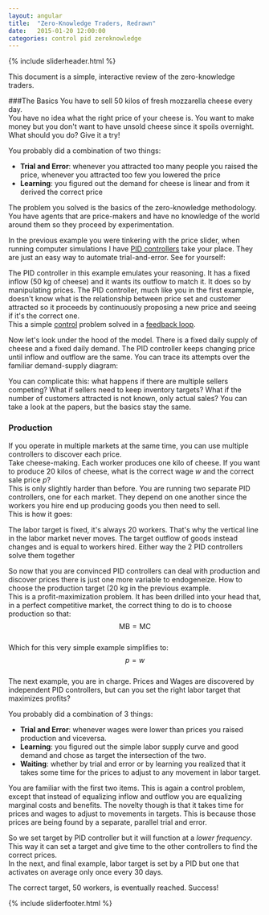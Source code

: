 ```yaml
---
layout: angular
title:  "Zero-Knowledge Traders, Redrawn"
date:   2015-01-20 12:00:00
categories: control pid zeroknowledge
--- 
```


{% include sliderheader.html %}

This document is a simple, interactive review of the zero-knowledge traders.

###The Basics
You have to sell 50 kilos of fresh mozzarella cheese every day.  
You have no idea what the right price of your cheese is. You want to make money but you don't want to have unsold cheese since it spoils overnight. What should you do? Give it a try!


<slider-demo-gui></slider-demo-gui>

You probably did a combination of two things:

* **Trial and Error**: whenever you attracted too many people you raised the price, whenever you attracted too few you lowered the price
* **Learning**: you figured out the demand for cheese is linear and from it derived the correct price

The problem you solved is the basics of the zero-knowledge methodology. You have agents that are price-makers and have no knowledge of the world around them so they proceed by experimentation.

In the previous example you were tinkering with the price slider, when running computer simulations I have [PID controllers](http://en.wikipedia.org/wiki/PID_controller) take your place. They are just an easy way to automate trial-and-error. See for yourself:

<slider-demo-pid-gui></slider-demo-pid-gui>

The PID controller in this example emulates your reasoning. It has a fixed inflow (50 kg of cheese) and it wants its outflow to match it. It does so by manipulating prices. The PID controller, much like you in the first example, doesn't know what is the relationship between price set and customer attracted so it proceeds by continuously proposing a new price  and seeing if it's the correct one.  
This a simple [control](http://en.wikipedia.org/wiki/Control_theory) problem solved in a [feedback loop](http://en.wikipedia.org/wiki/Feedback).

Now let's look under the hood of the model. There is a fixed daily supply of cheese and a fixed daily demand. The PID controller keeps changing price until inflow and outflow are the same. You can trace its attempts over the familiar demand-supply diagram:

<simple-seller-quantity> </simple-seller-quantity>

You can complicate this: what happens if there are multiple sellers competing? What if sellers need to keep inventory targets? What if the number of customers attracted is not known, only actual sales? You can take a look at the papers, but the basics stay the same.

### Production


If you operate in multiple markets at the same time, you can use multiple controllers to discover each price.  
Take cheese-making. Each worker produces one kilo of cheese.  If you want to produce 20 kilos of cheese, what is the correct wage $w$ and the correct sale price $p$?  
This is only slightly harder than before. You are running two separate PID controllers, one for each market. They depend on one another since the workers you hire end up producing goods you then need to sell.   
This is how it goes:

<simple-fixed-production> </simple-fixed-production>

The labor target is fixed, it's always 20 workers. That's why the vertical line in the labor market never moves. The target outflow of goods instead changes and is equal to workers hired. Either way the 2 PID controllers solve them together

So now that you are convinced PID controllers can deal with production and discover prices there is just one more variable to endogeneize. How to choose the production target (20 kg in the previous example.  
This is a profit-maximization problem. It has been drilled into your head that, in a perfect competitive market, the correct thing to do is to choose production so that:   
$$\text{MB}=\text{MC}$$  
Which for this very simple example simplifies to:  
$$p=w$$  
The next example, you are in charge. Prices and Wages are discovered by independent PID controllers, but can you set the right labor target that maximizes profits?

<simple-exogenous-production> </simple-exogenous-production>

You probably did a combination of 3 things:

* **Trial and Error**: whenever wages were lower than prices you raised production and viceversa.
* **Learning**: you figured out the simple labor supply curve and good demand and chose as target the intersection of the two.
* **Waiting**: whether by trial and error or by learning you realized that it takes some time for the prices to adjust to any movement in labor target.

You are familiar with the first two items. This is again a control problem, except that instead of equalizing inflow and outflow you are equalizing marginal costs and benefits. 
The novelty though is that it takes time for prices and wages to adjust to movements in targets. This is because those prices are being found by a separate, parallel trial and error.

So we set target by PID controller but it will function at a *lower frequency*. This way it can set a target and give time to the other controllers to find the correct prices.  
In the next, and final example, labor target is set by a PID but one that activates on average only once every 30 days. 

<final-demo> </final-demo>

The correct target, 50 workers, is eventually reached. Success!

{% include sliderfooter.html %}
